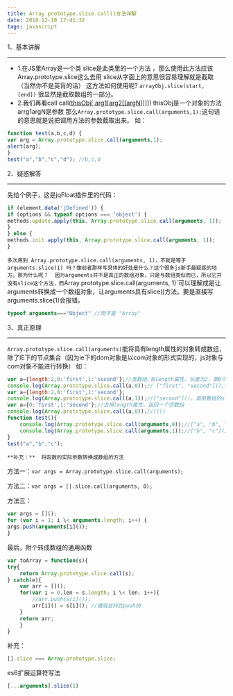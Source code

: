 ```yaml
---
title: Array.prototype.slice.call()方法详解
date: 2018-12-10 17:41:32
tags: javascript
---
```


1、基本讲解 
---- --
* 1.在JS里Array是一个类 slice是此类里的一个方法 ，那么使用此方法应该Array.prototype.slice这么去用 
slice从字面上的意思很容易理解就是截取（当然你不是英肓的话） 这方法如何使用呢? 
`arrayObj.slice(start, [end])` 很显然是截取数组的一部分。 
* 2.我们再看call 
call([thisObj\[,arg1\[arg2\[\[argN]()]]]]) 
thisObj是一个对象的方法 
arrg1argN是参数 
那么`Array.prototype.slice.call(arguments,1);`这句话的意思就是说把调用方法的参数截取出来。 
如： 
```javascript 
function test(a,b,c,d) { 
var arg = Array.prototype.slice.call(arguments,1); 
alert(arg); 
} 
test("a","b","c","d"); //b,c,d 
```
2、疑惑解答 

---- --
先给个例子，这是jqFloat插件里的代码： 
```javascript 
if (element.data('jDefined')) { 
if (options && typeof options === 'object') { 
methods.update.apply(this, Array.prototype.slice.call(arguments, 1)); 
} 
} else { 
methods.init.apply(this, Array.prototype.slice.call(arguments, 1)); 
} 
```
`多次用到 Array.prototype.slice.call(arguments, 1)，不就是等于 arguments.slice(1) 吗？像前者那样写具体的好处是什么？这个很多js新手最疑惑的地方。那为什么呢？ 
因为arguments并不是真正的数组对象，只是与数组类似而已，所以它并没有slice这个方法，而`Array.prototype.slice.call(arguments, 1)`可以理解成是让arguments转换成一个数组对象，让arguments具有slice()方法。要是直接写arguments.slice(1)会报错。 
```javascript 
typeof arguments==="Object" //而不是 "Array" 
```
3、真正原理 

---- --
`Array.prototype.slice.call(arguments)`能将具有length属性的对象转成数组，除了IE下的节点集合（因为ie下的dom对象是以com对象的形式实现的，js对象与com对象不能进行转换） 
如： 
```javascript 
var a={length:2,0:'first',1:'second'};//类数组,有length属性，长度为2，第0个是first，第1个是second 
console.log(Array.prototype.slice.call(a,0));// ["first", "second"](),调用数组的slice(0); 
var a={length:2,0:'first',1:'second'}; 
console.log(Array.prototype.slice.call(a,1));//["second"]()，调用数组的slice(1); 
var a={0:'first',1:'second'};//去掉length属性，返回一个空数组 
console.log(Array.prototype.slice.call(a,0));//[]() 
function test(){ 
	console.log(Array.prototype.slice.call(arguments,0));//["a", "b", "c"]()，slice(0) 
	console.log(Array.prototype.slice.call(arguments,1));//["b", "c"](),slice(1) 
} 
test("a","b","c"); 
```
`**补充：** 
将函数的实际参数转换成数组的方法 `

方法一：`var args = Array.prototype.slice.call(arguments);`

方法二：`var args = [].slice.call(arguments, 0);` 

方法三： 

```javascript 
var args = [](); 
for (var i = 1; i \< arguments.length; i++) { 
args.push(arguments[i]()); 
} 
```
最后，附个转成数组的通用函数 
```javascript 
var toArray = function(s){ 
try{ 
	return Array.prototype.slice.call(s); 
} catch(e){ 
    var arr = [](); 
    for(var i = 0,len = s.length; i \< len; i++){ 
    	//arr.push(s[i]()); 
    	arr[i]() = s[i](); //据说这样比push快 
    } 
    return arr; 
    } 
} 
```
补充：

```js
[].slice === Array.prototype.slice;
```



es6扩展运算符写法

```js
[...arguments].slice(1)
```

